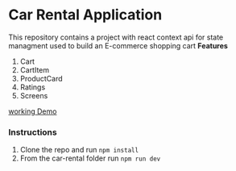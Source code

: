 # Car Rental Application

This repository contains a project with react context api for state managment used to build an E-commerce shopping cart
**Features**

1. Cart
2. CartItem
3. ProductCard
4. Ratings
5. Screens

[working Demo](https://react-shopping-items.netlify.app)

### Instructions

1. Clone the repo and run `npm install`
2. From the car-rental folder run `npm run dev`
